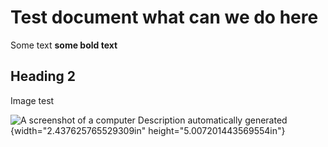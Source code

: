 # Test document what can we do here

Some text **some bold text**

## Heading 2

Image test

![A screenshot of a computer
Description automatically generated](media/image1.png){width="2.437625765529309in" height="5.007201443569554in"}
